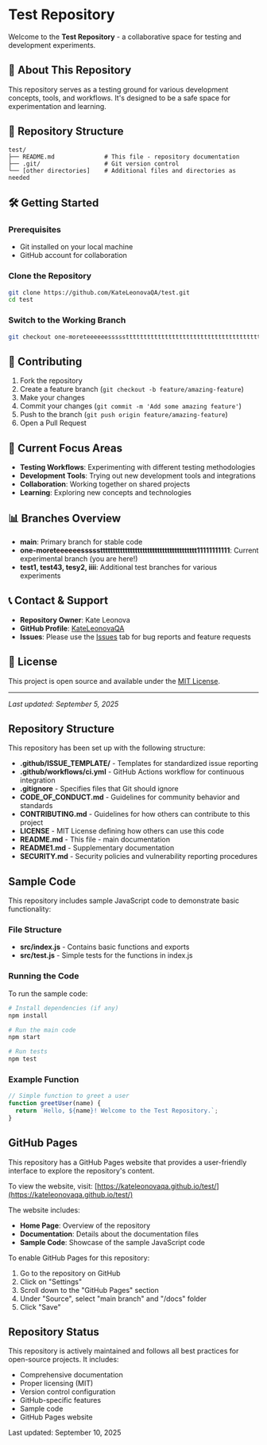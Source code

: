 # Test Repository

Welcome to the **Test Repository** - a collaborative space for testing and development experiments.

## 🚀 About This Repository

This repository serves as a testing ground for various development concepts, tools, and workflows. It's designed to be a safe space for experimentation and learning.

## 📁 Repository Structure

```
test/
├── README.md              # This file - repository documentation
├── .git/                  # Git version control
└── [other directories]    # Additional files and directories as needed
```

## 🛠️ Getting Started

### Prerequisites
- Git installed on your local machine
- GitHub account for collaboration

### Clone the Repository
```bash
git clone https://github.com/KateLeonovaQA/test.git
cd test
```

### Switch to the Working Branch
```bash
git checkout one-moreteeeeeesssssttttttttttttttttttttttttttttttttttttttt11111111111
```

## 🤝 Contributing

1. Fork the repository
2. Create a feature branch (`git checkout -b feature/amazing-feature`)
3. Make your changes
4. Commit your changes (`git commit -m 'Add some amazing feature'`)
5. Push to the branch (`git push origin feature/amazing-feature`)
6. Open a Pull Request

## 🎯 Current Focus Areas

- **Testing Workflows**: Experimenting with different testing methodologies
- **Development Tools**: Trying out new development tools and integrations
- **Collaboration**: Working together on shared projects
- **Learning**: Exploring new concepts and technologies

## 📊 Branches Overview

- **main**: Primary branch for stable code
- **one-moreteeeeeesssssttttttttttttttttttttttttttttttttttttttt11111111111**: Current experimental branch (you are here!)
- **test1, test43, tesy2, iiii**: Additional test branches for various experiments

## 📞 Contact & Support

- **Repository Owner**: Kate Leonova
- **GitHub Profile**: [KateLeonovaQA](https://github.com/KateLeonovaQA)
- **Issues**: Please use the [Issues](https://github.com/KateLeonovaQA/test/issues) tab for bug reports and feature requests

## 📝 License

This project is open source and available under the [MIT License](LICENSE).

---

*Last updated: September 5, 2025*

## Repository Structure

This repository has been set up with the following structure:

- **.github/ISSUE_TEMPLATE/** - Templates for standardized issue reporting
- **.github/workflows/ci.yml** - GitHub Actions workflow for continuous integration
- **.gitignore** - Specifies files that Git should ignore
- **CODE_OF_CONDUCT.md** - Guidelines for community behavior and standards
- **CONTRIBUTING.md** - Guidelines for how others can contribute to this project
- **LICENSE** - MIT License defining how others can use this code
- **README.md** - This file - main documentation
- **README1.md** - Supplementary documentation
- **SECURITY.md** - Security policies and vulnerability reporting procedures


## Sample Code

This repository includes sample JavaScript code to demonstrate basic functionality:

### File Structure

- **src/index.js** - Contains basic functions and exports
- **src/test.js** - Simple tests for the functions in index.js

### Running the Code

To run the sample code:

```bash
# Install dependencies (if any)
npm install

# Run the main code
npm start

# Run tests
npm test
```

### Example Function

```javascript
// Simple function to greet a user
function greetUser(name) {
  return `Hello, ${name}! Welcome to the Test Repository.`;
}
```

## GitHub Pages

This repository has a GitHub Pages website that provides a user-friendly interface to explore the repository's content.

To view the website, visit: [https://kateleonovaqa.github.io/test/](https://kateleonovaqa.github.io/test/)

The website includes:
- **Home Page**: Overview of the repository
- **Documentation**: Details about the documentation files
- **Sample Code**: Showcase of the sample JavaScript code

To enable GitHub Pages for this repository:
1. Go to the repository on GitHub
2. Click on &quot;Settings&quot;
3. Scroll down to the &quot;GitHub Pages&quot; section
4. Under &quot;Source&quot;, select &quot;main branch&quot; and &quot;/docs&quot; folder
5. Click &quot;Save&quot;


## Repository Status

This repository is actively maintained and follows all best practices for open-source projects. It includes:

- Comprehensive documentation
- Proper licensing (MIT)
- Version control configuration
- GitHub-specific features
- Sample code
- GitHub Pages website

Last updated: September 10, 2025

